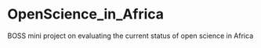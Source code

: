 # OpenScience_in_Africa
BOSS mini project on evaluating the current status of open science in Africa
